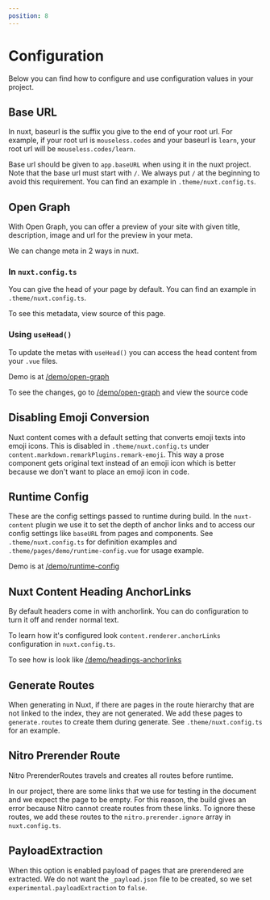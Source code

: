 ```yaml
---
position: 8
---
```


# Configuration

Below you can find how to configure and use configuration values in your
project.

## Base URL

In nuxt, baseurl is the suffix you give to the end of your root url. For
example, if your root url is `mouseless.codes` and your baseurl is `learn`, your
root url will be `mouseless.codes/learn`.

Base url should be given to `app.baseURL` when using it in the nuxt project.
Note that the base url must start with `/`. We always put `/` at the beginning
to avoid this requirement. You can find an example in `.theme/nuxt.config.ts`.

## Open Graph

With Open Graph, you can offer a preview of your site with given title,
description, image and url for the preview in your meta.

We can change meta in 2 ways in nuxt.

### In `nuxt.config.ts`

You can give the head of your page by default. You can find an example
in `.theme/nuxt.config.ts`.

To see this metadata, view source of this page.

### Using `useHead()`

To update the metas with `useHead()` you can access the head content from
your `.vue` files.

Demo is at [/demo/open-graph](/demo/open-graph)

To see the changes, go to [/demo/open-graph](/demo/open-graph) and view the
source code

## Disabling Emoji Conversion

Nuxt content comes with a default setting that converts emoji texts into emoji
icons. This is disabled in `.theme/nuxt.config.ts` under
`content.markdown.remarkPlugins.remark-emoji`. This way a prose component gets
original text instead of an emoji icon which is better because we don't want to
place an emoji icon in code.

## Runtime Config

These are the config settings passed to runtime during build.
In the `nuxt-content` plugin we use it to set the depth of anchor links
and to access our config settings like `baseURL` from pages and components.
See `.theme/nuxt.config.ts` for definition examples and
`.theme/pages/demo/runtime-config.vue` for usage example.

Demo is at [/demo/runtime-config](/demo/runtime-config)

## Nuxt Content Heading AnchorLinks

By default headers come in with anchorlink. You can do configuration to turn it
off and render normal text.

To learn how it's configured look `content.renderer.anchorLinks` configuration
in `nuxt.config.ts`.

To see how is look like [/demo/headings-anchorlinks](/demo/headings-anchorlinks)

## Generate Routes

When generating in Nuxt, if there are pages in the route hierarchy that are not
linked to the index, they are not generated. We add these pages to
`generate.routes` to create them during generate. See `.theme/nuxt.config.ts`
for an example.

## Nitro Prerender Route

Nitro PrerenderRoutes travels and creates all routes before runtime.

In our project, there are some links that we use for testing in the document
and we expect the page to be empty. For this reason, the build gives an error
because Nitro cannot create routes from these links. To ignore these routes,
we add these routes to the `nitro.prerender.ignore` array in `nuxt.config.ts`.

## PayloadExtraction

When this option is enabled payload of pages that are prerendered are
extracted. We do not want the `_payload.json` file to be created, so we set
`experimental.payloadExtraction` to `false`.
